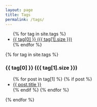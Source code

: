 ```yaml
---
layout: page
title: Tags
permalink: /tags/
---
```

<div class="tags">
  <ul>
  {% for tag in site.tags %}
    <li>
      <a href="#{{ tag[0] }}">{{ tag[0] }} ({{ tag[1].size }})</a>
    </li>
  {% endfor %}
  </ul>
</div>

{% for tag in site.tags %}
  <h3 id="{{ tag[0] }}">{{ tag[0] }} ({{ tag[1].size }})</h3>
  <ul>
  {% for post in tag[1] %}
    {% if post %}
      <li>
        <a href="{{ post.url | prepend: site.baseurl }}">{{ post.title }}</a>
      </li>
    {% endif %}
  {% endfor %}
  </ul>
{% endfor %}
